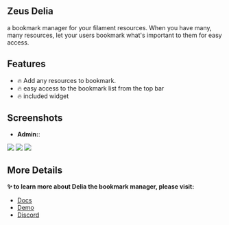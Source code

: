 ## Zeus Delia

a bookmark manager for your filament resources.
When you have many, many resources, let your users bookmark what's important to them for easy access.

## Features

- 🔥 Add any resources to bookmark.
- 🔥 easy access to the bookmark list from the top bar
- 🔥 included widget

## Screenshots

* **Admin:**:

![](https://larazeus.com/images/screenshots/delia/admin-1.webp)
![](https://larazeus.com/images/screenshots/delia/admin-2.webp)
![](https://larazeus.com/images/screenshots/delia/admin-3.webp)

## More Details

**✨ to learn more about Delia the bookmark manager, please visit:**

- [Docs](https://larazeus.com/delia)
- [Demo](https://demo.larazeus.com/admin/bookmarks)
- [Discord](https://discord.com/channels/883083792112300104/1282762546134384640)
